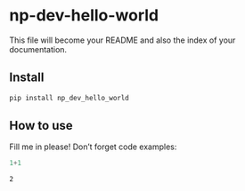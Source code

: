 np-dev-hello-world
================

<!-- WARNING: THIS FILE WAS AUTOGENERATED! DO NOT EDIT! -->

This file will become your README and also the index of your
documentation.

## Install

``` sh
pip install np_dev_hello_world
```

## How to use

Fill me in please! Don’t forget code examples:

``` python
1+1
```

    2
